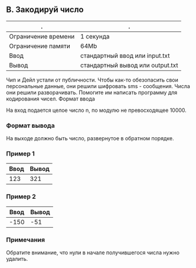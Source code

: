 
## B. Закодируй число

| .						| .
| ---					| ---
| Ограничение времени	| 1 секунда
| Ограничение памяти	| 64Mb
| Ввод 					| стандартный ввод или input.txt
| Вывод 				| стандартный вывод или output.txt

Чип и Дейл устали от публичности. Чтобы как-то обезопасить свои персональные данные, они решили шифровать sms - сообщения. Числа они решили разворачивать. Помогите им написать программу для кодирования чисел.
Формат ввода

На вход подается целое число n, по модулю не превосходящее 10000.

### Формат вывода

На выходе должно быть число, развернутое в обратном порядке.

### Пример 1

| Ввод 		| Вывод
| ---		| ---
| 123		| 321

### Пример 2

| Ввод 		| Вывод
| --- 		| ---
| -150		| -51

### Примечания

Обратите внимание, что нули в начале получившегося числа нужно удалить.
